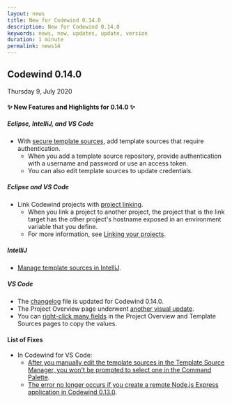 ```yaml
---
layout: news
title: New for Codewind 0.14.0
description: New for Codewind 0.14.0
keywords: news, new, updates, update, version
duration: 1 minute
permalink: news14
---
```


## Codewind 0.14.0
Thursday 9, July 2020

#### ✨ New Features and Highlights for 0.14.0 ✨

##### Eclipse, IntelliJ, and VS Code
- With [secure template sources](https://github.com/eclipse/codewind/issues/2647), add template sources that require authentication.
  - When you add a template source repository, provide authentication with a username and password or use an access token.
  - You can also edit template sources to update credentials.

##### Eclipse and VS Code
- Link Codewind projects with [project linking](https://github.com/eclipse/codewind/issues/2852).
  - When you link a project to another project, the project that is the link target has the other project's hostname exposed in an environment variable that you define.
  - For more information, see [Linking your projects](./linking-your-projects.html).

##### IntelliJ
- [Manage template sources in IntelliJ](https://github.com/eclipse/codewind/issues/985).

##### VS Code
- The [changelog](https://github.com/eclipse/codewind-vscode/wiki/Changelog#0140-july-2020) file is updated for Codewind 0.14.0. 
- The Project Overview page underwent [another visual update](https://github.com/eclipse/codewind-vscode/pull/620).
- You can [right-click many fields](https://github.com/eclipse/codewind/issues/1153) in the Project Overview and Template Sources pages to copy the values.

#### List of Fixes
- In Codewind for VS Code:
    - [After you manually edit the template sources in the Template Source Manager, you won't be prompted to select one in the Command Palette](https://github.com/eclipse/codewind/issues/3165).
    - [The error no longer occurs if you create a remote Node.js Express application in Codewind 0.13.0](https://github.com/eclipse/codewind/issues/3158).